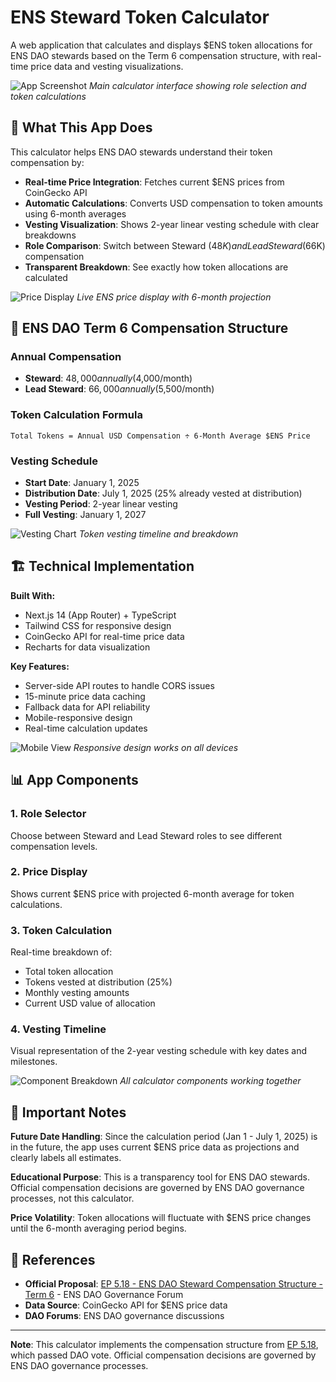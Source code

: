 # ENS Steward Token Calculator

A web application that calculates and displays $ENS token allocations for ENS DAO stewards based on the Term 6 compensation structure, with real-time price data and vesting visualizations.

![App Screenshot](screenshots/calculator-overview.png)
_Main calculator interface showing role selection and token calculations_

## 🎯 What This App Does

This calculator helps ENS DAO stewards understand their token compensation by:

- **Real-time Price Integration**: Fetches current $ENS prices from CoinGecko API
- **Automatic Calculations**: Converts USD compensation to token amounts using 6-month averages
- **Vesting Visualization**: Shows 2-year linear vesting schedule with clear breakdowns
- **Role Comparison**: Switch between Steward ($48K) and Lead Steward ($66K) compensation
- **Transparent Breakdown**: See exactly how token allocations are calculated

![Price Display](screenshots/price-display.png)
_Live ENS price display with 6-month projection_

## 💼 ENS DAO Term 6 Compensation Structure

### Annual Compensation

- **Steward**: $48,000 annually ($4,000/month)
- **Lead Steward**: $66,000 annually ($5,500/month)

### Token Calculation Formula

```
Total Tokens = Annual USD Compensation ÷ 6-Month Average $ENS Price
```

### Vesting Schedule

- **Start Date**: January 1, 2025
- **Distribution Date**: July 1, 2025 (25% already vested at distribution)
- **Vesting Period**: 2-year linear vesting
- **Full Vesting**: January 1, 2027

![Vesting Chart](screenshots/vesting-breakdown.png)
_Token vesting timeline and breakdown_

## 🏗️ Technical Implementation

**Built With:**

- Next.js 14 (App Router) + TypeScript
- Tailwind CSS for responsive design
- CoinGecko API for real-time price data
- Recharts for data visualization

**Key Features:**

- Server-side API routes to handle CORS issues
- 15-minute price data caching
- Fallback data for API reliability
- Mobile-responsive design
- Real-time calculation updates

![Mobile View](screenshots/mobile-responsive.png)
_Responsive design works on all devices_

## 📊 App Components

### 1. Role Selector

Choose between Steward and Lead Steward roles to see different compensation levels.

### 2. Price Display

Shows current $ENS price with projected 6-month average for token calculations.

### 3. Token Calculation

Real-time breakdown of:

- Total token allocation
- Tokens vested at distribution (25%)
- Monthly vesting amounts
- Current USD value of allocation

### 4. Vesting Timeline

Visual representation of the 2-year vesting schedule with key dates and milestones.

![Component Breakdown](screenshots/component-overview.png)
_All calculator components working together_

## 🚨 Important Notes

**Future Date Handling**: Since the calculation period (Jan 1 - July 1, 2025) is in the future, the app uses current $ENS price data as projections and clearly labels all estimates.

**Educational Purpose**: This is a transparency tool for ENS DAO stewards. Official compensation decisions are governed by ENS DAO governance processes, not this calculator.

**Price Volatility**: Token allocations will fluctuate with $ENS price changes until the 6-month averaging period begins.

## 🔗 References

- **Official Proposal**: [EP 5.18 - ENS DAO Steward Compensation Structure - Term 6](https://discuss.ens.domains/t/ens-dao-steward-compensation-structure-term-6/19739) - ENS DAO Governance Forum
- **Data Source**: CoinGecko API for $ENS price data
- **DAO Forums**: ENS DAO governance discussions

---

**Note**: This calculator implements the compensation structure from [EP 5.18](https://discuss.ens.domains/t/ens-dao-steward-compensation-structure-term-6/19739), which passed DAO vote. Official compensation decisions are governed by ENS DAO governance processes.
